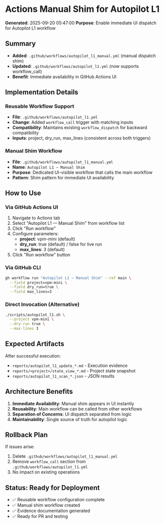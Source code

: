 # Actions Manual Shim for Autopilot L1

**Generated**: 2025-09-20 05:47:00
**Purpose**: Enable immediate UI dispatch for Autopilot L1 workflow

## Summary
- **Added**: `.github/workflows/autopilot_l1_manual.yml` (manual dispatch shim)
- **Updated**: `.github/workflows/autopilot_l1.yml` (now supports workflow_call)
- **Benefit**: Immediate availability in GitHub Actions UI

## Implementation Details

### Reusable Workflow Support
- **File**: `.github/workflows/autopilot_l1.yml`
- **Change**: Added `workflow_call` trigger with matching inputs
- **Compatibility**: Maintains existing `workflow_dispatch` for backward compatibility
- **Inputs**: project, dry_run, max_lines (consistent across both triggers)

### Manual Shim Workflow
- **File**: `.github/workflows/autopilot_l1_manual.yml`
- **Name**: `Autopilot L1 — Manual Shim`
- **Purpose**: Dedicated UI-visible workflow that calls the main workflow
- **Pattern**: Shim pattern for immediate UI availability

## How to Use

### Via GitHub Actions UI
1. Navigate to Actions tab
2. Select "Autopilot L1 — Manual Shim" from workflow list
3. Click "Run workflow"
4. Configure parameters:
   - **project**: vpm-mini (default)
   - **dry_run**: true (default) / false for live run
   - **max_lines**: 3 (default)
5. Click "Run workflow" button

### Via GitHub CLI
```bash
gh workflow run "Autopilot L1 — Manual Shim" --ref main \
  --field project=vpm-mini \
  --field dry_run=true \
  --field max_lines=3
```

### Direct Invocation (Alternative)
```bash
./scripts/autopilot_l1.sh \
  --project vpm-mini \
  --dry-run true \
  --max-lines 3
```

## Expected Artifacts
After successful execution:
- `reports/autopilot_l1_update_*.md` - Execution evidence
- `reports/<project>/state_view_*.md` - Project state snapshot
- `reports/autopilot_l1_scan_*.json` - JSON results

## Architecture Benefits
1. **Immediate Availability**: Manual shim appears in UI instantly
2. **Reusability**: Main workflow can be called from other workflows
3. **Separation of Concerns**: UI dispatch separated from logic
4. **Maintainability**: Single source of truth for autopilot logic

## Rollback Plan
If issues arise:
1. Delete `.github/workflows/autopilot_l1_manual.yml`
2. Remove `workflow_call` section from `.github/workflows/autopilot_l1.yml`
3. No impact on existing operations

## Status: Ready for Deployment
- ✅ Reusable workflow configuration complete
- ✅ Manual shim workflow created
- ✅ Evidence documentation generated
- ✅ Ready for PR and testing
